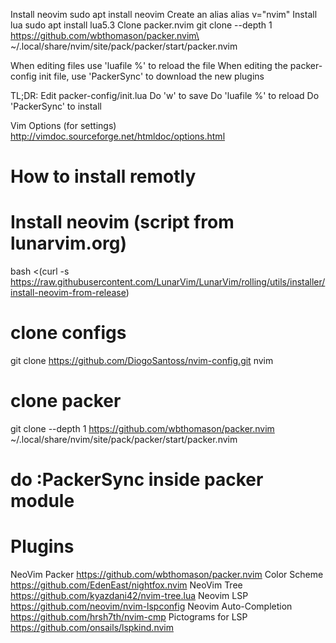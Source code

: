 


Install neovim
sudo apt install neovim
Create an alias
alias v="nvim"
Install lua
sudo apt install lua5.3
Clone packer.nvim
git clone --depth 1 https://github.com/wbthomason/packer.nvim\
~/.local/share/nvim/site/pack/packer/start/packer.nvim



When editing files use 'luafile %' to reload the file
When editing the packer-config init file, use 'PackerSync' to download 
    the new plugins

TL;DR:
Edit packer-config/init.lua
Do 'w'          to save
Do 'luafile %'  to reload
Do 'PackerSync' to install

Vim Options (for settings)
http://vimdoc.sourceforge.net/htmldoc/options.html

# How to install remotly
# Install neovim (script from lunarvim.org)
bash <(curl -s https://raw.githubusercontent.com/LunarVim/LunarVim/rolling/utils/installer/install-neovim-from-release)
# clone configs
git clone https://github.com/DiogoSantoss/nvim-config.git nvim
# clone packer
git clone --depth 1 https://github.com/wbthomason/packer.nvim ~/.local/share/nvim/site/pack/packer/start/packer.nvim
# do :PackerSync inside packer module

# Plugins

NeoVim Packer
https://github.com/wbthomason/packer.nvim
Color Scheme
https://github.com/EdenEast/nightfox.nvim
NeoVim Tree
https://github.com/kyazdani42/nvim-tree.lua
Neovim LSP
https://github.com/neovim/nvim-lspconfig
Neovim Auto-Completion
https://github.com/hrsh7th/nvim-cmp
Pictograms for LSP
https://github.com/onsails/lspkind.nvim
